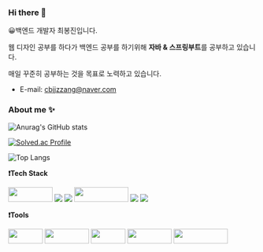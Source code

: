 <!---
jaeyoungjang2/jaeyoungjang2 is a ✨ special ✨ repository because its `README.md` (this file) appears on your GitHub profile.
You can click the Preview link to take a look at your changes.
--->


### Hi there 👋

😀백엔드 개발자 최봉진입니다.
 
 웹 디자인 공부를 하다가 백엔드 공부를 하기위해 **자바 & 스프링부트**를 공부하고 있습니다.
 
 매일 꾸준히 공부하는 것을 목표로 노력하고 있습니다.
<div>

- E-mail: [cbjjzzang@naver.com](mailto:cbjjzzang@naver.com)

 ### About me ✨

 
 ![Anurag's GitHub stats](https://github-readme-stats.vercel.app/api?username=cbjjzzang&show_icons=true&theme=tokyonight) 


<!---
 ![Top Langs](https://github-readme-stats.vercel.app/api/top-langs/?username=cbjjzzang&layout=compact&theme=tokyonight)
cbjjzzang/cbjjzzang is a ✨ special ✨ repository because its `README.md` (this file) appears on your GitHub profile.
You can click the Preview link to take a look at your changes.
--->
 
 [![Solved.ac Profile](http://mazassumnida.wtf/api/v2/generate_badge?boj=kirilocha)](https://solved.ac/kirilocha)
 
 ![Top Langs](https://github-readme-stats.vercel.app/api/top-langs/?username=cbjjzzang&layout=compact&theme=tokyonight)

  
**❗Tech Stack**
<p></p>


 <img src= "https://img.shields.io/badge/java-%23ED8B00.svg?style=for-the-badge&logo=java&logoColor=white" width="90" height="30"/>
 <!-- <img src= "https://img.shields.io/badge/spring-%236DB33F.svg?style=for-the-badge&logo=spring&logoColor=white" width="100" height="30"/> -->
 <img src="https://img.shields.io/badge/Springboot-6DB33F?style=for-the-badge&logo=Springboot&logoColor=white">
 <img src="https://img.shields.io/badge/gradle-02303A?style=for-the-badge&logo=gradle&logoColor=white">
 
<img src="https://img.shields.io/badge/javascript-F7DF1E?style=for-the-badge&logo=javascript&logoColor=black" width="110" height="30"/> 
  <img src="https://img.shields.io/badge/CSS3-1572B6?style=for-the-badge&logo=CSS3&logoColor=FF9E0F">
  <img src="https://img.shields.io/badge/html5-E34F26?style=for-the-badge&logo=html5&logoColor=white">
<div>
  
**❗Tools**
  <p></p>
  <p>
  <img src= "https://img.shields.io/badge/AWS-%23FF9900.svg?style=for-the-badge&logo=amazon-aws&logoColor=white" width="70" height="30"/>
<img src= "https://img.shields.io/badge/Slack-4A154B?style=for-the-badge&logo=slack&logoColor=white" width="90" height="30"/>
<img src= "https://img.shields.io/badge/git-%23F05033.svg?style=for-the-badge&logo=git&logoColor=white" width="70" height="30"/>
<img src= "https://img.shields.io/badge/github-%23121011.svg?style=for-the-badge&logo=github&logoColor=white" width="90" height="30"/>
   <img src= "https://img.shields.io/badge/IntelliJIDEA-000000.svg?style=for-the-badge&logo=intellij-idea&logoColor=white" width="110" height="30"/>
